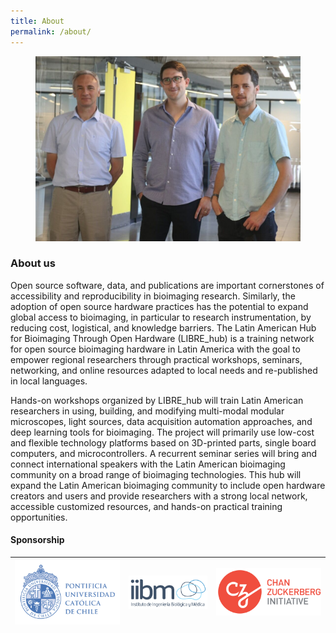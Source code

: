 ```yaml
---
title: About
permalink: /about/
---
```


<figure><center>
  <img width="500" src="/images/people/LIBREHub_PIs.JPG">
</center></figure>

### About us
Open source software, data, and publications are important cornerstones of accessibility and reproducibility in bioimaging research. Similarly, the adoption of open source hardware practices has the potential to expand global access to bioimaging, in particular to research instrumentation, by reducing cost, logistical, and knowledge barriers. The Latin American Hub for Bioimaging Through Open Hardware (LIBRE_hub) is a training network for open source bioimaging hardware in Latin America with the goal to empower regional researchers through practical workshops, seminars, networking, and online resources adapted to local needs and re-published in local languages.

Hands-on workshops organized by LIBRE_hub will train Latin American researchers in using, building, and modifying multi-modal modular microscopes, light sources, data acquisition automation approaches, and deep learning tools for bioimaging. The project will primarily use low-cost and flexible technology platforms based on 3D-printed parts, single board computers, and microcontrollers. A recurrent seminar series will bring and connect international speakers with the Latin American bioimaging community on a broad range of bioimaging technologies. This hub will expand the Latin American bioimaging community to include open hardware creators and users and provide researchers with a strong local network, accessible customized resources, and hands-on practical training opportunities.

#### Sponsorship
| ![UC](/images/logo/logo_UC.png) | ![IIBM](/images/logo/logo_IIBM.png) | ![CZI](/images/logo/logo_CZI.png) |
|---|---|---|

<!--| <a href="https://www.uc.cl/en"><img width="200" src="/images/logo/logo_UC.png"></a> | <a href="https://ingenieriabiologicaymedica.uc.cl/en/"><img width="200" src="/images/logo/logo_IIBM.png"></a> | <a href="https://chanzuckerberg.com/"><img width="200" src="/images/logo/logo_CZI.png"></a> |-->
